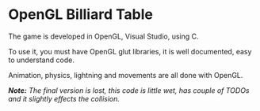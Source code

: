 # OpenGL Billiard Table

The game is developed in OpenGL, Visual Studio, using C.

To use it, you must have OpenGL glut libraries, it is well documented, easy to understand code.

Animation, physics, lightning and movements are all done with OpenGL.

_**Note:**
The final version is lost, this code is little wet, has couple of TODOs and it slightly effects the collision._
